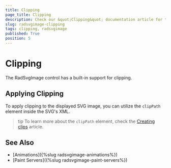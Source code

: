 ```yaml
---
title: Clipping
page_title: Clipping
description: Check our &quot;Clipping&quot; documentation article for the RadSvgImage control.
slug: radsvgimage-clipping
tags: clipping, radsvgimage
published: True
position: 5
---
```


# Clipping

The RadSvgImage control has a built-in support for clipping.

## Applying Clipping

To apply clipping to the displayed SVG image, you can utilize the `clipPath` element inside the SVG's XML.

>tip To learn more about the `clipPath` element, check the [Creating clips](https://developer.mozilla.org/en-US/docs/Web/SVG/Element/animateTransform) article.

## See Also
* [Animations]({%slug radsvgimage-animations%})
* [Paint Servers]({%slug radsvgimage-paint-servers%})